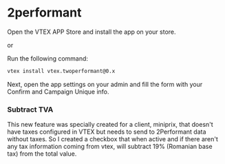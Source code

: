 # 2performant

Open the VTEX APP Store and install the app on your store.

or

Run the following command:

```sh
vtex install vtex.twoperformant@0.x
```

Next, open the app settings on your admin and fill the form with your Confirm and Campaign Unique info.


### Subtract TVA 

This new feature was specially created for a client, miniprix, that doesn't have taxes configured in VTEX but needs to send to 2Performant data without taxes. 
So I created a checkbox that when active and if there aren't any tax information coming from vtex, will subtract 19% (Romanian base tax) from the total value. 
